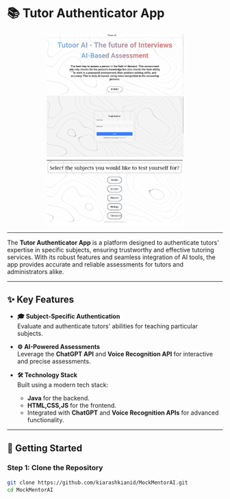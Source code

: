 # 📚 Tutor Authenticator App

<p align="center">
  <img width="320" alt="Screenshot 1" src="https://github.com/kiarashkianid/MockMentorAI/blob/master/1.png">
  <img width="320" alt="Screenshot 2" src="https://github.com/kiarashkianid/MockMentorAI/blob/master/2.png">
  <img width="320" alt="Screenshot 3" src="https://github.com/kiarashkianid/MockMentorAI/blob/master/3.png">
</p>

---

The **Tutor Authenticator App** is a platform designed to authenticate tutors' expertise in specific subjects, ensuring trustworthy and effective tutoring services. With its robust features and seamless integration of AI tools, the app provides accurate and reliable assessments for tutors and administrators alike.

---

## ✨ Key Features

- **🎓 Subject-Specific Authentication**  
  Evaluate and authenticate tutors' abilities for teaching particular subjects.  

- **⚙️ AI-Powered Assessments**  
  Leverage the **ChatGPT API** and **Voice Recognition API** for interactive and precise assessments.  

- **🛠️ Technology Stack**  
  Built using a modern tech stack:
  - **Java** for the backend.
  - **HTML,CSS,JS** for the frontend.
  - Integrated with **ChatGPT** and **Voice Recognition APIs** for advanced functionality.

---

## 🚀 Getting Started

### Step 1: Clone the Repository
```bash
git clone https://github.com/kiarashkianid/MockMentorAI.git
cd MockMentorAI
